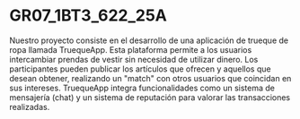 # GR07_1BT3_622_25A
Nuestro proyecto consiste en el desarrollo de una aplicación de trueque de ropa llamada TruequeApp.
Esta plataforma permite a los usuarios intercambiar prendas de vestir sin necesidad de utilizar dinero. Los participantes pueden publicar los artículos que ofrecen y aquellos que desean obtener, realizando un "match" con otros usuarios que coincidan en sus intereses.
TruequeApp integra funcionalidades como un sistema de mensajería (chat) y un sistema de reputación para valorar las transacciones realizadas.
